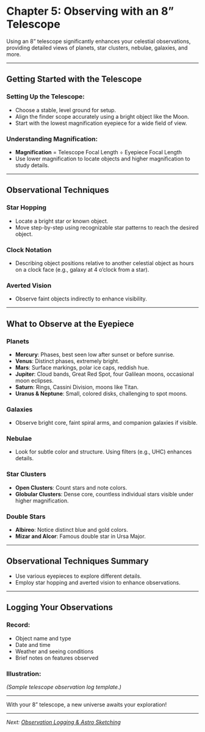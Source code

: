 # Chapter 5: Observing with an 8” Telescope

Using an 8” telescope significantly enhances your celestial observations, providing detailed views of planets, star clusters, nebulae, galaxies, and more.

---

## Getting Started with the Telescope

### Setting Up the Telescope:
- Choose a stable, level ground for setup.
- Align the finder scope accurately using a bright object like the Moon.
- Start with the lowest magnification eyepiece for a wide field of view.

### Understanding Magnification:
- **Magnification** = Telescope Focal Length ÷ Eyepiece Focal Length
- Use lower magnification to locate objects and higher magnification to study details.

---

## Observational Techniques

### Star Hopping
- Locate a bright star or known object.
- Move step-by-step using recognizable star patterns to reach the desired object.

### Clock Notation
- Describing object positions relative to another celestial object as hours on a clock face (e.g., galaxy at 4 o’clock from a star).

### Averted Vision
- Observe faint objects indirectly to enhance visibility.

---

## What to Observe at the Eyepiece

### Planets
- **Mercury**: Phases, best seen low after sunset or before sunrise.
- **Venus**: Distinct phases, extremely bright.
- **Mars**: Surface markings, polar ice caps, reddish hue.
- **Jupiter**: Cloud bands, Great Red Spot, four Galilean moons, occasional moon eclipses.
- **Saturn**: Rings, Cassini Division, moons like Titan.
- **Uranus & Neptune**: Small, colored disks, challenging to spot moons.

### Galaxies
- Observe bright core, faint spiral arms, and companion galaxies if visible.

### Nebulae
- Look for subtle color and structure. Using filters (e.g., UHC) enhances details.

### Star Clusters
- **Open Clusters**: Count stars and note colors.
- **Globular Clusters**: Dense core, countless individual stars visible under higher magnification.

### Double Stars
- **Albireo**: Notice distinct blue and gold colors.
- **Mizar and Alcor**: Famous double star in Ursa Major.

---

## Observational Techniques Summary
- Use various eyepieces to explore different details.
- Employ star hopping and averted vision to enhance observations.

---

## Logging Your Observations

### Record:
- Object name and type
- Date and time
- Weather and seeing conditions
- Brief notes on features observed

### Illustration:
*(Sample telescope observation log template.)*

---

With your 8” telescope, a new universe awaits your exploration!

---

*Next: [Observation Logging & Astro Sketching](Chapter_6.md)*

